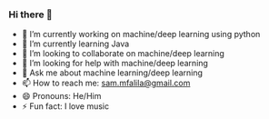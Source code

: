 ### Hi there 👋


- 🔭 I’m currently working on machine/deep learning using python
- 🌱 I’m currently learning Java
- 👯 I’m looking to collaborate on machine/deep learning
- 🤔 I’m looking for help with machine/deep learning
- 💬 Ask me about machine learning/deep learning
- 📫 How to reach me: sam.mfalila@gmail.com
- 😄 Pronouns: He/Him
- ⚡ Fun fact: I love music
